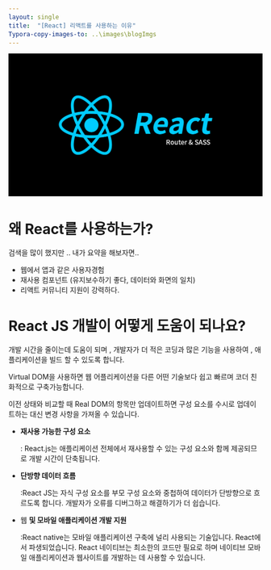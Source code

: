 ```yaml
---
layout: single
title:  "[React] 리액트를 사용하는 이유"
Typora-copy-images-to: ..\images\blogImgs
---
```


![React](../images/blogImg/React.png)

# ****왜 React를 사용하는가?****

검색을 많이 했지만 .. 내가 요약을 해보자면.. 

- 웹에서 앱과 같은 사용자경험
- 재사용 컴포넌트 (유지보수하기 좋다, 데이터와 화면의 일치)
- 리액트 커뮤니티 지원이 강력하다.

# ****React JS 개발이 어떻게 도움이 되나요?****

개발 시간을 줄이는데 도움이 되며 , 개발자가 더 적은 코딩과 많은 기능을 사용하여 , 애플리케이션을 빌드 할 수 있도록 합니다.

Virtual DOM을 사용하면 웹 어플리케이션을 다른 어떤 기술보다 쉽고 빠르며 코더 친화적으로 구축가능합니다.

이전 상태와 비교할 때 Real DOM의 항목만 업데이트하면 구성 요소를 수시로 업데이트하는 대신 변경 사항을 가져올 수 있습니다.

- **재사용 가능한 구성 요소**
    
    : React.js는 애플리케이션 전체에서 재사용할 수 있는 구성 요소와 함께 제공되므로 개발 시간이 단축됩니다.
    
- **단방향 데이터 흐름**
    
    :React JS는 자식 구성 요소를 부모 구성 요소와 중첩하여 데이터가 단방향으로 흐르도록 합니다. 개발자가 오류를 디버그하고 해결하기가 더 쉽습니다.
    

- 웹 **및 모바일 애플리케이션 개발 지원**
    
    :React native는 모바일 애플리케이션 구축에 널리 사용되는 기술입니다. React에서 파생되었습니다. React 네이티브는 최소한의 코드만 필요로 하며 네이티브 모바일 애플리케이션과 웹사이트를 개발하는 데 사용할 수 있습니다.
